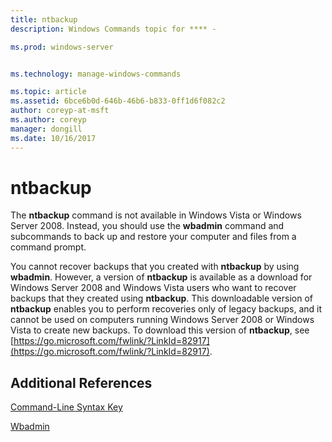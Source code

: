 ```yaml
---
title: ntbackup
description: Windows Commands topic for **** - 

ms.prod: windows-server


ms.technology: manage-windows-commands

ms.topic: article
ms.assetid: 6bce6b0d-646b-46b6-b833-0ff1d6f082c2
author: coreyp-at-msft
ms.author: coreyp
manager: dongill
ms.date: 10/16/2017
---
```


# ntbackup



The **ntbackup** command is not available in Windows Vista or Windows Server 2008. Instead, you should use the **wbadmin** command and subcommands to back up and restore your computer and files from a command prompt.

You cannot recover backups that you created with **ntbackup** by using **wbadmin**. However, a version of **ntbackup** is available as a download for Windows Server 2008 and Windows Vista users who want to recover backups that they created using **ntbackup**. This downloadable version of **ntbackup** enables you to perform recoveries only of legacy backups, and it cannot be used on computers running Windows Server 2008 or Windows Vista to create new backups. To download this version of **ntbackup**, see [https://go.microsoft.com/fwlink/?LinkId=82917](https://go.microsoft.com/fwlink/?LinkId=82917).

## Additional References

[Command-Line Syntax Key](command-line-syntax-key.md)

[Wbadmin](wbadmin.md)